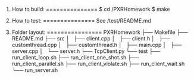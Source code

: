 1. How to build: 
===============
$ cd /PXRHomework
$ make

2. How to test:
===============
See /test/README.md

3. Folder layout:
================
PXRHomework
├── Makefile
├── README.md
├── src
│   ├── client.cpp
│   ├── client.h
│   ├── customthread.cpp
│   ├── customthread.h
│   ├── main.cpp
│   ├── server.cpp
│   └── server.h
├── TcpClient.py
└── test
    ├── run_client_loop.sh
    ├── run_client_one_shot.sh
    ├── run_client_parallel.sh
    ├── run_client_violate.sh
    ├── run_client_wait.sh
    └── run_server.sh